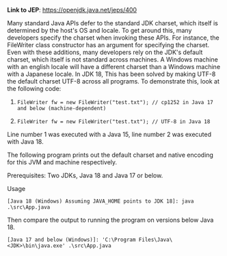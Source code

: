 **Link to JEP**: https://openjdk.java.net/jeps/400

Many standard Java APIs defer to the standard JDK charset, which itself is determined by the host's OS and locale.
To get around this, many developers specify the charset when invoking these APIs.
For instance, the FileWriter class constructor has an argument for specifying the charset.
Even with these additions, many developers rely on the JDK's default charset, which itself is
not standard across machines. A Windows machine with an english locale will have a different charset
than a Windows machine with a Japanese locale. In JDK 18, This has been solved by making UTF-8
the default charset UTF-8 across all programs. To demonstrate this, look at the following code:
 
1) `FileWriter fw = new FileWriter("test.txt"); // cp1252 in Java 17 and below (machine-dependent)`

2) `FileWriter fw = new FileWriter("test.txt"); // UTF-8 in Java 18`

Line number 1 was executed with a Java 15, line number 2 was executed with Java 18.

The following program prints out the default charset and native encoding for this JVM and machine respectively.

Prerequisites: Two JDKs, Java 18 and Java 17 or below.

Usage
```
[Java 18 (Windows) Assuming JAVA_HOME points to JDK 18]: java .\src\App.java
```

Then compare the output to running the program on versions below Java 18.         

```
[Java 17 and below (Windows)]: 'C:\Program Files\Java\<JDK>\bin\java.exe' .\src\App.java
```
